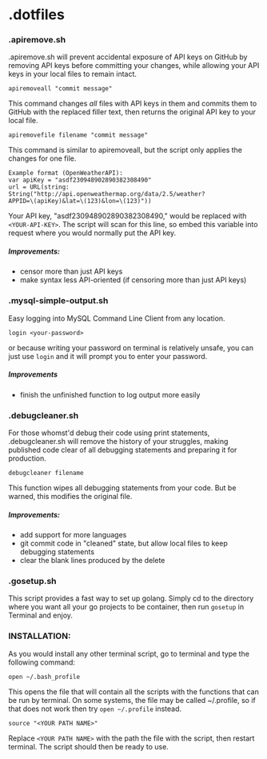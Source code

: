 # .dotfiles

### .apiremove.sh
.apiremove.sh will prevent accidental exposure of API keys on GitHub by removing API keys before committing your changes, while allowing your API keys in your local files to remain intact.

    apiremoveall "commit message"

This command changes *all* files with API keys in them and commits them to GitHub with the replaced <YOUR-API-KEY> filler text, then returns the original API key to your local file. 


    apiremovefile filename "commit message"

This command is similar to apiremoveall, but the script only applies the changes for one file. 

    Example format (OpenWeatherAPI): 
    var apiKey = "asdf230948902890382308490" 
    url = URL(string: String("http://api.openweathermap.org/data/2.5/weather?
    APPID=\(apiKey)&lat=\(123)&lon=\(123)"))

Your API key, "asdf230948902890382308490," would be replaced with `<YOUR-API-KEY>`. The script will scan for this line, so embed this variable into request where you would normally put the API key. 

##### Improvements:
* censor more than just API keys
* make syntax less API-oriented (if censoring more than just API keys)


### .mysql-simple-output.sh

Easy logging into MySQL Command Line Client from any location. 

    login <your-password>

or because writing your password on terminal is relatively unsafe, you can just use ```login``` and it will prompt you to enter your password. 

##### Improvements
* finish the unfinished function to log output more easily

### .debugcleaner.sh
For those whomst'd debug their code using print statements, .debugcleaner.sh will remove the history of your struggles, making published code clear of all debugging statements and preparing it for production. 


    debugcleaner filename

This function wipes all debugging statements from your code. But be warned, this modifies the original file.

##### Improvements:
* add support for more languages
* git commit code in "cleaned" state, but allow local files to keep debugging statements
* clear the blank lines produced by the delete

### .gosetup.sh
This script provides a fast way to set up golang. Simply cd to the directory where you want all your go projects to be container, then run ```gosetup``` in Terminal and enjoy. 

### INSTALLATION: 

As you would install any other terminal script, go to terminal and type the following command: 

    open ~/.bash_profile


This opens the file that will contain all the scripts with the functions that can be run by terminal. On some systems, the file may be called ~/.profile, so if that does not work then try ```open ~/.profile``` instead. 
```
source "<YOUR PATH NAME>"
```
Replace ```<YOUR PATH NAME>``` with the path the file with the script, then restart terminal. The script should then be ready to use.
